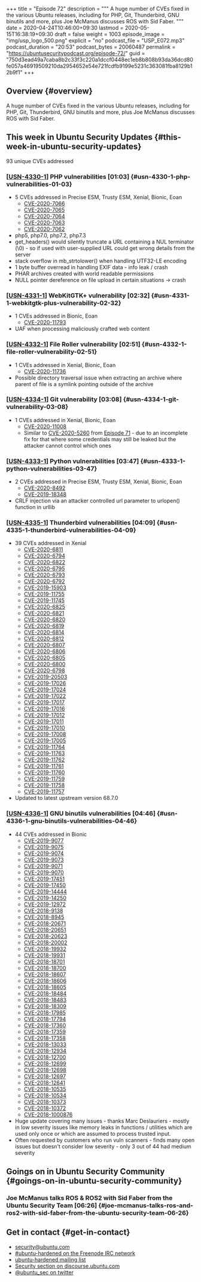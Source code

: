+++
title = "Episode 72"
description = """
  A huge number of CVEs fixed in the various Ubuntu releases, including for
  PHP, Git, Thunderbird, GNU binutils and more, plus Joe McManus discusses
  ROS with Sid Faber.
  """
date = 2020-04-24T10:46:00+09:30
lastmod = 2020-05-15T16:38:19+09:30
draft = false
weight = 1003
episode_image = "img/usp_logo_500.png"
explicit = "no"
podcast_file = "USP_E072.mp3"
podcast_duration = "20:53"
podcast_bytes = 20060487
permalink = "https://ubuntusecuritypodcast.org/episode-72/"
guid = "750d3ead49a7caba8b2c33f3c220a1dccf0448ec1eb8b808b93da36dcd80fe057a46919509210da2954652e54e721fcdfb9199e5231c363081fba8129b12b9f1"
+++

## Overview {#overview}

A huge number of CVEs fixed in the various Ubuntu releases, including for
PHP, Git, Thunderbird, GNU binutils and more, plus Joe McManus discusses
ROS with Sid Faber.


## This week in Ubuntu Security Updates {#this-week-in-ubuntu-security-updates}

93 unique CVEs addressed


### [[USN-4330-1](https://usn.ubuntu.com/4330-1/)] PHP vulnerabilities [01:03] {#usn-4330-1-php-vulnerabilities-01-03}

-   5 CVEs addressed in Precise ESM, Trusty ESM, Xenial, Bionic, Eoan
    -   [CVE-2020-7066](https://people.canonical.com/~ubuntu-security/cve/CVE-2020-7066)
    -   [CVE-2020-7065](https://people.canonical.com/~ubuntu-security/cve/CVE-2020-7065)
    -   [CVE-2020-7064](https://people.canonical.com/~ubuntu-security/cve/CVE-2020-7064)
    -   [CVE-2020-7063](https://people.canonical.com/~ubuntu-security/cve/CVE-2020-7063)
    -   [CVE-2020-7062](https://people.canonical.com/~ubuntu-security/cve/CVE-2020-7062)
-   php5, php7.0, php7.2, php7.3
-   get\_headers() would silently truncate a URL containing a NUL terminator
    (\\0) - so if used with user-supplied URL could get wrong details from the
    server
-   stack overflow in mb\_strtolower() when handling UTF32-LE encoding
-   1 byte buffer overread in handling EXIF data - info leak / crash
-   PHAR archives created with world readable permissions
-   NULL pointer dereference on file upload in certain situations -> crash


### [[USN-4331-1](https://usn.ubuntu.com/4331-1/)] WebKitGTK+ vulnerability [02:32] {#usn-4331-1-webkitgtk-plus-vulnerability-02-32}

-   1 CVEs addressed in Bionic, Eoan
    -   [CVE-2020-11793](https://people.canonical.com/~ubuntu-security/cve/CVE-2020-11793)
-   UAF when processing maliciously crafted web content


### [[USN-4332-1](https://usn.ubuntu.com/4332-1/)] File Roller vulnerability [02:51] {#usn-4332-1-file-roller-vulnerability-02-51}

-   1 CVEs addressed in Xenial, Bionic, Eoan
    -   [CVE-2020-11736](https://people.canonical.com/~ubuntu-security/cve/CVE-2020-11736)
-   Possible directory traversal issue when extracting an archive where
    parent of file is a symlink pointing outside of the archive


### [[USN-4334-1](https://usn.ubuntu.com/4334-1/)] Git vulnerability [03:08] {#usn-4334-1-git-vulnerability-03-08}

-   1 CVEs addressed in Xenial, Bionic, Eoan
    -   [CVE-2020-11008](https://people.canonical.com/~ubuntu-security/cve/CVE-2020-11008)
    -   Similar to [CVE-2020-5260](https://people.canonical.com/~ubuntu-security/cve/CVE-2020-5260) from [Episode 71](https://ubuntusecuritypodcast.org/episode-71/) - due to an incomplete fix for
        that where some credentials may still be leaked but the attacker cannot
        control which ones


### [[USN-4333-1](https://usn.ubuntu.com/4333-1/)] Python vulnerabilities [03:47] {#usn-4333-1-python-vulnerabilities-03-47}

-   2 CVEs addressed in Precise ESM, Trusty ESM, Xenial, Bionic, Eoan
    -   [CVE-2020-8492](https://people.canonical.com/~ubuntu-security/cve/CVE-2020-8492)
    -   [CVE-2019-18348](https://people.canonical.com/~ubuntu-security/cve/CVE-2019-18348)
-   CRLF injection via an attacker controlled url parameter to urlopen()
    function in urllib


### [[USN-4335-1](https://usn.ubuntu.com/4335-1/)] Thunderbird vulnerabilities [04:09] {#usn-4335-1-thunderbird-vulnerabilities-04-09}

-   39 CVEs addressed in Xenial
    -   [CVE-2020-6811](https://people.canonical.com/~ubuntu-security/cve/CVE-2020-6811)
    -   [CVE-2020-6794](https://people.canonical.com/~ubuntu-security/cve/CVE-2020-6794)
    -   [CVE-2020-6822](https://people.canonical.com/~ubuntu-security/cve/CVE-2020-6822)
    -   [CVE-2020-6795](https://people.canonical.com/~ubuntu-security/cve/CVE-2020-6795)
    -   [CVE-2020-6793](https://people.canonical.com/~ubuntu-security/cve/CVE-2020-6793)
    -   [CVE-2020-6792](https://people.canonical.com/~ubuntu-security/cve/CVE-2020-6792)
    -   [CVE-2019-15903](https://people.canonical.com/~ubuntu-security/cve/CVE-2019-15903)
    -   [CVE-2019-11755](https://people.canonical.com/~ubuntu-security/cve/CVE-2019-11755)
    -   [CVE-2019-11745](https://people.canonical.com/~ubuntu-security/cve/CVE-2019-11745)
    -   [CVE-2020-6825](https://people.canonical.com/~ubuntu-security/cve/CVE-2020-6825)
    -   [CVE-2020-6821](https://people.canonical.com/~ubuntu-security/cve/CVE-2020-6821)
    -   [CVE-2020-6820](https://people.canonical.com/~ubuntu-security/cve/CVE-2020-6820)
    -   [CVE-2020-6819](https://people.canonical.com/~ubuntu-security/cve/CVE-2020-6819)
    -   [CVE-2020-6814](https://people.canonical.com/~ubuntu-security/cve/CVE-2020-6814)
    -   [CVE-2020-6812](https://people.canonical.com/~ubuntu-security/cve/CVE-2020-6812)
    -   [CVE-2020-6807](https://people.canonical.com/~ubuntu-security/cve/CVE-2020-6807)
    -   [CVE-2020-6806](https://people.canonical.com/~ubuntu-security/cve/CVE-2020-6806)
    -   [CVE-2020-6805](https://people.canonical.com/~ubuntu-security/cve/CVE-2020-6805)
    -   [CVE-2020-6800](https://people.canonical.com/~ubuntu-security/cve/CVE-2020-6800)
    -   [CVE-2020-6798](https://people.canonical.com/~ubuntu-security/cve/CVE-2020-6798)
    -   [CVE-2019-20503](https://people.canonical.com/~ubuntu-security/cve/CVE-2019-20503)
    -   [CVE-2019-17026](https://people.canonical.com/~ubuntu-security/cve/CVE-2019-17026)
    -   [CVE-2019-17024](https://people.canonical.com/~ubuntu-security/cve/CVE-2019-17024)
    -   [CVE-2019-17022](https://people.canonical.com/~ubuntu-security/cve/CVE-2019-17022)
    -   [CVE-2019-17017](https://people.canonical.com/~ubuntu-security/cve/CVE-2019-17017)
    -   [CVE-2019-17016](https://people.canonical.com/~ubuntu-security/cve/CVE-2019-17016)
    -   [CVE-2019-17012](https://people.canonical.com/~ubuntu-security/cve/CVE-2019-17012)
    -   [CVE-2019-17011](https://people.canonical.com/~ubuntu-security/cve/CVE-2019-17011)
    -   [CVE-2019-17010](https://people.canonical.com/~ubuntu-security/cve/CVE-2019-17010)
    -   [CVE-2019-17008](https://people.canonical.com/~ubuntu-security/cve/CVE-2019-17008)
    -   [CVE-2019-17005](https://people.canonical.com/~ubuntu-security/cve/CVE-2019-17005)
    -   [CVE-2019-11764](https://people.canonical.com/~ubuntu-security/cve/CVE-2019-11764)
    -   [CVE-2019-11763](https://people.canonical.com/~ubuntu-security/cve/CVE-2019-11763)
    -   [CVE-2019-11762](https://people.canonical.com/~ubuntu-security/cve/CVE-2019-11762)
    -   [CVE-2019-11761](https://people.canonical.com/~ubuntu-security/cve/CVE-2019-11761)
    -   [CVE-2019-11760](https://people.canonical.com/~ubuntu-security/cve/CVE-2019-11760)
    -   [CVE-2019-11759](https://people.canonical.com/~ubuntu-security/cve/CVE-2019-11759)
    -   [CVE-2019-11758](https://people.canonical.com/~ubuntu-security/cve/CVE-2019-11758)
    -   [CVE-2019-11757](https://people.canonical.com/~ubuntu-security/cve/CVE-2019-11757)
-   Updated to latest upstream version 68.7.0


### [[USN-4336-1](https://usn.ubuntu.com/4336-1/)] GNU binutils vulnerabilities [04:46] {#usn-4336-1-gnu-binutils-vulnerabilities-04-46}

-   44 CVEs addressed in Bionic
    -   [CVE-2019-9077](https://people.canonical.com/~ubuntu-security/cve/CVE-2019-9077)
    -   [CVE-2019-9075](https://people.canonical.com/~ubuntu-security/cve/CVE-2019-9075)
    -   [CVE-2019-9074](https://people.canonical.com/~ubuntu-security/cve/CVE-2019-9074)
    -   [CVE-2019-9073](https://people.canonical.com/~ubuntu-security/cve/CVE-2019-9073)
    -   [CVE-2019-9071](https://people.canonical.com/~ubuntu-security/cve/CVE-2019-9071)
    -   [CVE-2019-9070](https://people.canonical.com/~ubuntu-security/cve/CVE-2019-9070)
    -   [CVE-2019-17451](https://people.canonical.com/~ubuntu-security/cve/CVE-2019-17451)
    -   [CVE-2019-17450](https://people.canonical.com/~ubuntu-security/cve/CVE-2019-17450)
    -   [CVE-2019-14444](https://people.canonical.com/~ubuntu-security/cve/CVE-2019-14444)
    -   [CVE-2019-14250](https://people.canonical.com/~ubuntu-security/cve/CVE-2019-14250)
    -   [CVE-2019-12972](https://people.canonical.com/~ubuntu-security/cve/CVE-2019-12972)
    -   [CVE-2018-9138](https://people.canonical.com/~ubuntu-security/cve/CVE-2018-9138)
    -   [CVE-2018-8945](https://people.canonical.com/~ubuntu-security/cve/CVE-2018-8945)
    -   [CVE-2018-20671](https://people.canonical.com/~ubuntu-security/cve/CVE-2018-20671)
    -   [CVE-2018-20651](https://people.canonical.com/~ubuntu-security/cve/CVE-2018-20651)
    -   [CVE-2018-20623](https://people.canonical.com/~ubuntu-security/cve/CVE-2018-20623)
    -   [CVE-2018-20002](https://people.canonical.com/~ubuntu-security/cve/CVE-2018-20002)
    -   [CVE-2018-19932](https://people.canonical.com/~ubuntu-security/cve/CVE-2018-19932)
    -   [CVE-2018-19931](https://people.canonical.com/~ubuntu-security/cve/CVE-2018-19931)
    -   [CVE-2018-18701](https://people.canonical.com/~ubuntu-security/cve/CVE-2018-18701)
    -   [CVE-2018-18700](https://people.canonical.com/~ubuntu-security/cve/CVE-2018-18700)
    -   [CVE-2018-18607](https://people.canonical.com/~ubuntu-security/cve/CVE-2018-18607)
    -   [CVE-2018-18606](https://people.canonical.com/~ubuntu-security/cve/CVE-2018-18606)
    -   [CVE-2018-18605](https://people.canonical.com/~ubuntu-security/cve/CVE-2018-18605)
    -   [CVE-2018-18484](https://people.canonical.com/~ubuntu-security/cve/CVE-2018-18484)
    -   [CVE-2018-18483](https://people.canonical.com/~ubuntu-security/cve/CVE-2018-18483)
    -   [CVE-2018-18309](https://people.canonical.com/~ubuntu-security/cve/CVE-2018-18309)
    -   [CVE-2018-17985](https://people.canonical.com/~ubuntu-security/cve/CVE-2018-17985)
    -   [CVE-2018-17794](https://people.canonical.com/~ubuntu-security/cve/CVE-2018-17794)
    -   [CVE-2018-17360](https://people.canonical.com/~ubuntu-security/cve/CVE-2018-17360)
    -   [CVE-2018-17359](https://people.canonical.com/~ubuntu-security/cve/CVE-2018-17359)
    -   [CVE-2018-17358](https://people.canonical.com/~ubuntu-security/cve/CVE-2018-17358)
    -   [CVE-2018-13033](https://people.canonical.com/~ubuntu-security/cve/CVE-2018-13033)
    -   [CVE-2018-12934](https://people.canonical.com/~ubuntu-security/cve/CVE-2018-12934)
    -   [CVE-2018-12700](https://people.canonical.com/~ubuntu-security/cve/CVE-2018-12700)
    -   [CVE-2018-12699](https://people.canonical.com/~ubuntu-security/cve/CVE-2018-12699)
    -   [CVE-2018-12698](https://people.canonical.com/~ubuntu-security/cve/CVE-2018-12698)
    -   [CVE-2018-12697](https://people.canonical.com/~ubuntu-security/cve/CVE-2018-12697)
    -   [CVE-2018-12641](https://people.canonical.com/~ubuntu-security/cve/CVE-2018-12641)
    -   [CVE-2018-10535](https://people.canonical.com/~ubuntu-security/cve/CVE-2018-10535)
    -   [CVE-2018-10534](https://people.canonical.com/~ubuntu-security/cve/CVE-2018-10534)
    -   [CVE-2018-10373](https://people.canonical.com/~ubuntu-security/cve/CVE-2018-10373)
    -   [CVE-2018-10372](https://people.canonical.com/~ubuntu-security/cve/CVE-2018-10372)
    -   [CVE-2018-1000876](https://people.canonical.com/~ubuntu-security/cve/CVE-2018-1000876)
-   Huge update covering many issues - thanks Marc Deslauriers - mostly in
    low severity issues like memory leaks in functions / utilities which are
    used only once or which are assumed to process trusted input.
-   Often requested by customers who run vuln scanners - finds many open
    issues but doesn't consider low severity - only 3 out of 44 had medium
    severity


## Goings on in Ubuntu Security Community {#goings-on-in-ubuntu-security-community}


### Joe McManus talks ROS & ROS2 with Sid Faber from the Ubuntu Security Team [06:26] {#joe-mcmanus-talks-ros-and-ros2-with-sid-faber-from-the-ubuntu-security-team-06-26}


## Get in contact {#get-in-contact}

-   [security@ubuntu.com](mailto:security@ubuntu.com)
-   [#ubuntu-hardened on the Freenode IRC network](http://webchat.freenode.net/#ubuntu-hardened)
-   [ubuntu-hardened mailing list](https://lists.ubuntu.com/mailman/listinfo/ubuntu-hardened)
-   [Security section on discourse.ubuntu.com](https://discourse.ubuntu.com/c/security)
-   [@ubuntu\_sec on twitter](https://twitter.com/ubuntu%5Fsec)